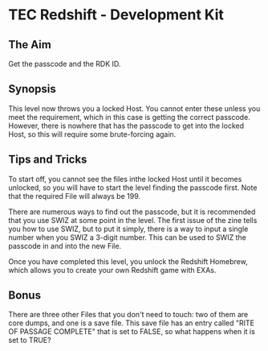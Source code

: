 # TEC Redshift - Development Kit

## The Aim
Get the passcode and the RDK ID.

## Synopsis
This level now throws you a locked Host. You cannot enter these unless you meet the requirement, which in this case is getting the correct passcode. However, there is nowhere that has the passcode to get into the locked Host, so this will require some brute-forcing again.

## Tips and Tricks
To start off, you cannot see the files inthe locked Host until it becomes unlocked, so you will have to start the level finding the passcode first. Note that the required File will always be 199.

There are numerous ways to find out the passcode, but it is recommended that you use SWIZ at some point in the level. The first issue of the zine tells you how to use SWIZ, but to put it simply, there is a way to input a single number when you SWIZ a 3-digit number. This can be used to SWIZ the passcode in and into the new File.

Once you have completed this level, you unlock the Redshift Homebrew, which allows you to create your own Redshift game with EXAs.

## Bonus
There are three other Files that you don't need to touch: two of them are core dumps, and one is a save file. This save file has an entry called "RITE OF PASSAGE COMPLETE" that is set to FALSE, so what happens when it is set to TRUE?